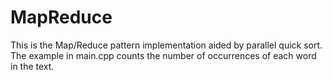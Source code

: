 # MapReduce
This is the Map/Reduce pattern implementation aided by parallel quick sort.
The example in main.cpp counts the number of occurrences of each word in the text.
